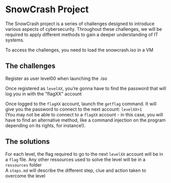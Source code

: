 # SnowCrash Project
The SnowCrash project is a series of challenges designed to introduce various aspects of cybersecurity. Throughout these challenges, we will be required to apply different methods to gain a deeper understanding of IT systems.

To access the challenges, you need to load the snowcrash.iso in a VM

## The challenges

Register as user level00 when launching the .iso

Once registered as `levelXX`, you’re gonna have to find the password that will log you in with
the "flagXX" account

Once logged to the `flagXX` account, launch the `getflag` command.
It will give you the password to connect to the next account: `levelXX+1`  
(You may
not be able to connect to a `flagXX` account - in this case, you will
have to find an alternative method, like a command injection on the
program depending on its rights, for instance!).

## The solutions


For each level, the flag required to go to the next `levelXX` account will be in a `flag` file. Any other ressources used to solve the level will be in a `ressources` folder  
A `steps.md` will describe the different step, clue and action taken to overcome the level
